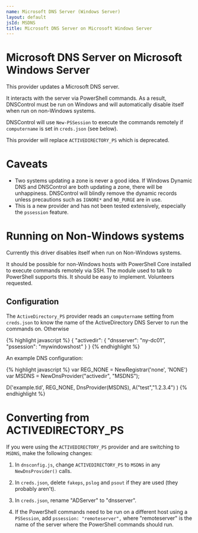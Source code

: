 ```yaml
---
name: Microsoft DNS Server (Windows Server)
layout: default
jsId: MSDNS
title: Microsoft DNS Server on Microsoft Windows Server
---
```


# Microsoft DNS Server on Microsoft Windows Server

This provider updates a Microsoft DNS server.

It interacts with the server via PowerShell commands. As a result, DNSControl
must be run on Windows and will automatically disable itself when run on
non-Windows systems.

DNSControl will use `New-PSSession` to execute the commands remotely if
`computername` is set in `creds.json` (see below).

This provider will replace `ACTIVEDIRECTORY_PS` which is deprecated.

# Caveats

* Two systems updating a zone is never a good idea. If Windows Dynamic
  DNS and DNSControl are both updating a zone, there will be
  unhappiness.  DNSControl will blindly remove the dynamic records
  unless precautions such as `IGNORE*` and `NO_PURGE` are in use.
* This is a new provider and has not been tested extensively,
  especially the `pssession` feature.

# Running on Non-Windows systems

Currently this driver disables itself when run on Non-Windows systems.

It should be possible for non-Windows hosts with PowerShell Core installed to
execute commands remotely via SSH. The module used to talk to PowerShell
supports this. It should be easy to implement. Volunteers requested.

## Configuration

The `ActiveDirectory_PS` provider reads an `computername` setting from
`creds.json` to know the name of the ActiveDirectory DNS Server to run the commands on.
Otherwise

{% highlight javascript %}
{
  "activedir": {
    "dnsserver": "ny-dc01",
    "pssession": "mywindowshost"
  }
}
{% endhighlight %}

An example DNS configuration:

{% highlight javascript %}
var REG_NONE = NewRegistrar('none', 'NONE')
var MSDNS = NewDnsProvider("activedir", "MSDNS");

D('example.tld', REG_NONE, DnsProvider(MSDNS),
      A("test","1.2.3.4")
)
{% endhighlight %}


# Converting from ACTIVEDIRECTORY_PS

If you were using the `ACTIVEDIRECTORY_PS` provider and are switching to `MSDNS`, make the following changes:

1. In `dnsconfig.js`, change `ACTIVEDIRECTORY_PS` to `MSDNS` in any `NewDnsProvider()` calls.

2. In `creds.json`, delete `fakeps`, `pslog` and `psout` if they are used (they probably aren't).

2. In `creds.json`, rename "ADServer" to "dnsserver".

3. If the PowerShell commands need to be run on a different host using a `PSSession`, add `pssession: "remoteserver",` where "remoteserver" is the name of the server where the PowerShell commands should run.
